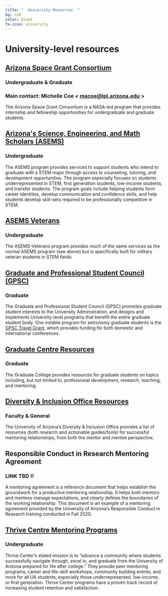 ```yaml
---
title: "  University Resources  "
bg: red
color: black
fa-icon: university
---
```


# University-level resources

## [Arizona Space Grant Consortium](https://spacegrant.arizona.edu/students/fellowships)
### Undergraduate & Graduate
### Main contact: Michelle Coe < <macoe@lpl.arizona.edu> >

The Arizona Space Grant Consortium is a NASA-led program that provides internship and fellowship opportunities for undergraduate and graduate students.

## [Arizona's Science, Engineering, and Math Scholars (ASEMS)](https://asems.arizona.edu/about)
### Undergraduate

The ASEMS program provides services to support students who intend to graduate with a STEM major through access to counseling, tutoring, and development opportunities. The program especially focuses on students underrepresented in STEM, first generation students, low-income students, and transfer students. The program goals include helping students form career identities, develop communication and confidence skills, and help students develop skill-sets required to be professionally competitive in STEM. 

## [ASEMS Veterans](https://asems.arizona.edu/programs/asems-veterans)
### Undergraduate

The ASEMS-Veterans program provides much of the same services as the normal ASEMS program (see above) but is specifically built for military veteran students in STEM fields. 

## [Graduate and Professional Student Council (GPSC)](https://gpsc.arizona.edu)
### Graduate

The Graduate and Professional Student Council (GPSC) promotes graduate student interests  to the University Administration, and designs and implements University-level programs that benefit the entire graduate student body. One notable program for astronomy graduate students is the [GPSC Travel Grant](https://gpsc.arizona.edu/travel-grants), which provides funding for both domestic and international conferences.

## [Graduate Centre Resources](https://gradcenter.arizona.edu/resources)
### Graduate

The Graduate College provides resources for graduate students on topics including, but not limited to, professional development, research, teaching, and mentoring.

## [Diversity & Inclusion Office Resources](https://diversity.arizona.edu/mentoring-resources)
### Faculty & General

The University of Arizona’s Diversity & Inclusion Office provides a list of resources (both research and actionable guides/tools) for successful mentoring relationships, from both the mentor and mentee perspective.

## Responsible Conduct in Research Mentoring Agreement
### LINK TBD !!

A mentoring agreement is a reference document that helps establish the groundwork for a productive mentoring relationship. It helps both mentors and mentees manage expectations, and clearly defines the boundaries of the working relationship. This document is an example of a mentoring agreement provided by the University of Arizona’s Responsible Conduct in Research training conducted in Fall 2020.

## [Thrive Centre Mentoring Programs](https://thrive.arizona.edu/)
### Undergraduate

Thrive Center’s stated mission is to “advance a community where students successfully navigate through, excel in, and graduate from the University of Arizona prepared for life after college.” They provide peer mentoring programs, career and life-skill workshops, community building events, and more for all UA students, especially those underrepresented, low-income, or first generation. Thrive Center programs have a proven track record of increasing student retention and satisfaction. 
